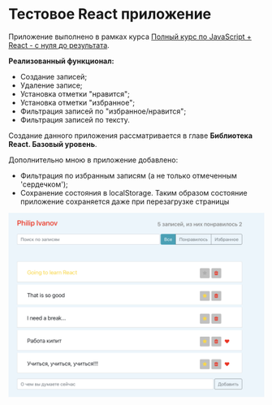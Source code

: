 # Тестовое React приложение

Приложение выполнено в рамках курса [Полный курс по JavaScript + React - с нуля до результата](https://www.udemy.com/course/javascript_full/).

**Реализованный функционал:**
- Создание записей;
- Удаление записе;
- Установка отметки "нравится";
- Установка отметки "избранное";
- Фильтрация записей по "избранное/нравится";
- Фильтрация записей по тексту.

Создание данного приложения рассматривается в главе **Библиотека React. Базовый уровень**. 

Дополнительно мною в приложение добавлено:
- Фильтрация по избранным записям (а не только отмеченным 'сердечком');
- Сохранение состояния в localStorage. Таким образом состояние приложение сохраняется даже при перезагрузке страницы

![printsceen](./git_misc/printscreen.png)
